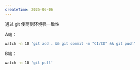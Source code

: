 ```yaml
---
createTime: 2025-06-06
---
```

通过 git 使两侧环境强一致性

A端：

```sh
watch -n 10 'git add . && git commit -m "CI/CD" && git push'
```



B端：

```sh
watch -n 10 'git pull'
```

